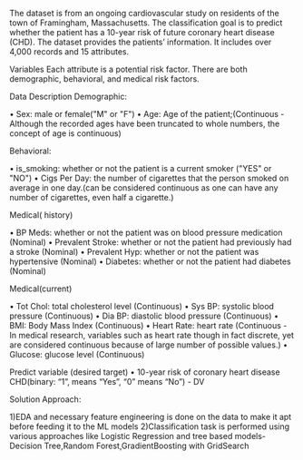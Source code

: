 The dataset is from an ongoing cardiovascular study on residents of the town of Framingham,
Massachusetts. The classification goal is to predict whether the patient has a 10-year risk of
future coronary heart disease (CHD). The dataset provides the patients’ information. It includes
over 4,000 records and 15 attributes.


Variables
Each attribute is a potential risk factor. There are both demographic, behavioral, and medical risk
factors.


Data Description
Demographic:

• Sex: male or female("M" or "F")
• Age: Age of the patient;(Continuous - Although the recorded ages have been truncated to
whole numbers, the concept of age is continuous)

Behavioral:

• is_smoking: whether or not the patient is a current smoker ("YES" or "NO")
• Cigs Per Day: the number of cigarettes that the person smoked on average in one day.(can be
considered continuous as one can have any number of cigarettes, even half a cigarette.)

Medical( history)

• BP Meds: whether or not the patient was on blood pressure medication (Nominal)
• Prevalent Stroke: whether or not the patient had previously had a stroke (Nominal)
• Prevalent Hyp: whether or not the patient was hypertensive (Nominal)
• Diabetes: whether or not the patient had diabetes (Nominal)

Medical(current)

• Tot Chol: total cholesterol level (Continuous)
• Sys BP: systolic blood pressure (Continuous)
• Dia BP: diastolic blood pressure (Continuous)
• BMI: Body Mass Index (Continuous)
• Heart Rate: heart rate (Continuous - In medical research, variables such as heart rate though in
fact discrete, yet are considered continuous because of large number of possible values.)
• Glucose: glucose level (Continuous)

Predict variable (desired target)
• 10-year risk of coronary heart disease CHD(binary: “1”, means “Yes”, “0” means “No”) -
DV


Solution Approach:

1)EDA and necessary feature engineering is done on the data to make it apt before feeding it to the ML models
2)Classification task is performed using various approaches like Logistic Regression and tree based models-Decision Tree,Random Forest,GradientBoosting with GridSearch 
